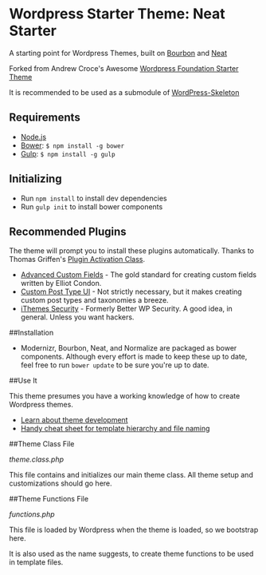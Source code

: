 # Wordpress Starter Theme: Neat Starter

A starting point for Wordpress Themes, built on [Bourbon](http://bourbon.io/) and [Neat](http://neat.bourbon.io/)

Forked from Andrew Croce's Awesome [Wordpress Foundation Starter Theme](https://bitbucket.org/andrewcroce/wordpress-foundation-starter-theme)

It is recommended to be used as a submodule of [WordPress-Skeleton](https://github.com/markjaquith/WordPress-Skeleton)

## Requirements

  * [Node.js](http://nodejs.org)
  * [Bower](http://bower.io): `$ npm install -g bower`
  * [Gulp](http://gulpjs.com/): `$ npm install -g gulp`

## Initializing

  * Run `npm install` to install dev dependencies
  * Run `gulp init` to install bower components

## Recommended Plugins

The theme will prompt you to install these plugins automatically. Thanks to Thomas Griffen's [Plugin Activation Class](https://github.com/thomasgriffin/TGM-Plugin-Activation).

  * [Advanced Custom Fields](http://www.advancedcustomfields.com/) - The gold standard for creating custom fields written by Elliot Condon.
  * [Custom Post Type UI](https://wordpress.org/plugins/custom-post-type-ui/) - Not strictly necessary, but it makes creating custom post types and taxonomies a breeze.
  * [iThemes Security](https://wordpress.org/plugins/better-wp-security/) - Formerly Better WP Security. A good idea, in general. Unless you want hackers.

##Installation

  * Modernizr, Bourbon, Neat, and Normalize are packaged as bower components. Although every effort is made to keep these up to date, feel free to run `bower update` to be sure you're up to date.

##Use It

This theme presumes you have a working knowledge of how to create Wordpress themes.

  * [Learn about theme development](http://codex.wordpress.org/Theme_Development)
  * [Handy cheat sheet for template hierarchy and file naming](http://codex.wordpress.org/images/9/96/wp-template-hierarchy.jpg)

##Theme Class File

*theme.class.php*

This file contains and initializes our main theme class. All theme setup and customizations should go here.

##Theme Functions File

*functions.php*

This file is loaded by Wordpress when the theme is loaded, so we bootstrap here.

It is also used as the name suggests, to create theme functions to be used in template files.
